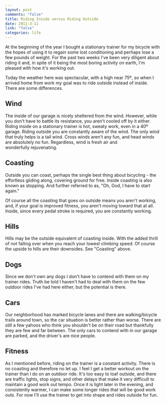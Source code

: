 ```yaml
--- 
layout: post
comments: "false"
title: Riding Inside versus Riding Outside
date: 2011-3-11
link: "false"
categories: life
---
```

At the beginning of the year I bought a stationary trainer for my bicycle with the hopes of using it to regain some lost conditioning and perhaps lose a few pounds of weight. For the past two weeks I've been very diligent about riding it and, in spite of it being the most boring activity on earth, I'm pleased with how it's working out.

Today the weather here was spectacular, with a high near 75º, so when I arrived home from work my goal was to ride outside instead of inside. There are some differences.
## Wind
The inside of our garage is nicely sheltered from the wind. However, while you don't have to battle its resistance, you aren't cooled off by it either. Riding inside on a stationary trainer is hot, sweaty work, even in a 40º garage. Riding outside you are constantly aware of the wind. The only wind that truly helps is a tail wind. Cross winds aren't any fun, and head winds are absolutely no fun. Regardless, wind is fresh air and wonderfully rejuvenating.
## Coasting
Outside you can coast, perhaps the single best thing about bicycling - the effortless gliding along, covering ground for free. Inside coasting is also known as stopping. And further referred to as, "Oh, God, I have to start again."

Of course all the coasting that goes on outside means you aren't working, and, if your goal is improved fitness, you aren't moving toward that at all. Inside, since every pedal stroke is required, you are constantly working.
## Hills
Hills may be the outside equivalent of coasting inside. With the added thrill of not falling over when you reach your lowest climbing speed. Of course the upside to hills are their downsides. See "Coasting" above.
## Dogs
Since we don't own any dogs I don't have to contend with them on my trainer rides. Truth be told I haven't had to deal with them on the few outdoor rides I've had here either, but the potential is there.
## Cars
Our neighborhood has marked bicycle lanes and there are walking/bicycle trails around town, so the car situation is better rather than worse. There are still a few yahoos who think you shouldn't be on their road but thankfully they are few and far between. The only cars to contend with in our garage are parked, and the driver's are nice people.
## Fitness
As I mentioned before, riding on the trainer is a constant activity. There is no coasting and therefore no let up. I feel I get a better workout on the trainer than I do on an outdoor ride. It's too easy to loaf outside, and there are traffic lights, stop signs, and other delays that make it very difficult to maintain a good work out tempo. Once it is light later in the evening, and consistently warmer, I can make some longer rides that will be good work outs. For now I'll use the trainer to get into shape and rides outside for fun.
